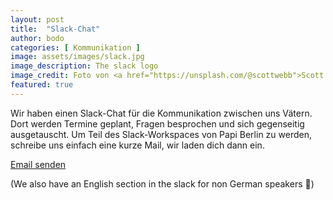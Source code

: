 ```yaml
---
layout: post
title:  "Slack-Chat"
author: bodo
categories: [ Kommunikation ]
image: assets/images/slack.jpg
image_description: The slack logo
image_credit: Foto von <a href="https://unsplash.com/@scottwebb">Scott Webb</a>
featured: true
---
```


Wir haben einen Slack-Chat für die Kommunikation zwischen uns Vätern. Dort werden Termine
geplant, Fragen besprochen und sich gegenseitig ausgetauscht. Um Teil des Slack-Workspaces
von Papi Berlin zu werden, schreibe uns einfach eine kurze Mail, wir laden dich dann
ein.

<a href="mailto:mail@papiberlin.de?subject=Slack&body=Slack Invite" class="btn btn-success" target="_blank">Email senden</a>

(We also have an English section in the slack for non German speakers 👋)
